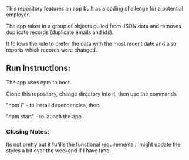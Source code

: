 This repository features an app built as a coding challenge for a potential employer.

The app takes in a group of objects pulled from JSON data and removes duplicate records (duplicate emails and ids).

It follows the rule to prefer the data with the most recent date and also reports which records were changed.

## Run Instructions:

The app uses npm to boot.

Clone this repository, change directory into it, then use the commands

"npm i" - to install dependencies, then

"npm start" - to launch the app

### Closing Notes:

Its not pretty but it fufills the functional requirements... might update the styles a bit over the weekend if I have time.
